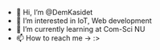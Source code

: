 - 👋 Hi, I’m @DemKasidet
- 👀 I’m interested in IoT, Web development
- 🌱 I’m currently learning at Com-Sci NU 
- 📫 How to reach me -> :>

<!---
DemKasidet/DemKasidet is a ✨ special ✨ repository because its `README.md` (this file) appears on your GitHub profile.
You can click the Preview link to take a look at your changes.
--->
